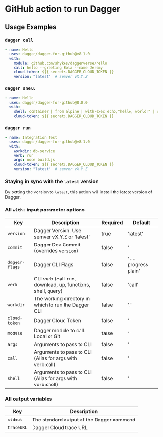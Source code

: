 # GitHub action to run Dagger

## Usage Examples

### `dagger call`

```yaml
- name: Hello
  uses: dagger/dagger-for-github@v8.1.0
  with:
    module: github.com/shykes/daggerverse/hello
    call: hello --greeting Hola --name Jeremy
    cloud-token: ${{ secrets.DAGGER_CLOUD_TOKEN }}
    version: "latest"  # semver vX.Y.Z
```

### `dagger shell`

```yaml
- name: Hello
  uses: dagger/dagger-for-github@8.0.0
  with:
    shell: container | from alpine | with-exec echo,"hello, world!" | stdout
    cloud-token: ${{ secrets.DAGGER_CLOUD_TOKEN }}
```

### `dagger run`

```yaml
- name: Integration Test
  uses: dagger/dagger-for-github@v8.1.0
  with:
    workdir: db-service
    verb: run
    args: node build.js
    cloud-token: ${{ secrets.DAGGER_CLOUD_TOKEN }}
    version: "latest"  # semver vX.Y.Z
```

### Staying in sync with the `latest` version

By setting the version to `latest`, this action will install the latest version of Dagger.

### All `with:` input parameter options

| Key             | Description                                                       | Required | Default            |
| --------------- | ----------------------------------------------------------------- | -------- | ------------------ |
| `version`       | Dagger Version. Use semver vX.Y.Z or 'latest'                     | true     | 'latest'           |
| `commit`        | Dagger Dev Commit (overrides `version`)                           | false    | ''                 |
| `dagger-flags`  | Dagger CLI Flags                                                  | false    | '--progress plain' |
| `verb`          | CLI verb (call, run, download, up, functions, shell, query)       | false    | 'call'             |
| `workdir`       | The working directory in which to run the Dagger CLI              | false    | '.'                |
| `cloud-token`   | Dagger Cloud Token                                                | false    | ''                 |
| `module`        | Dagger module to call. Local or Git                               | false    | ''                 |
| `args`          | Arguments to pass to CLI                                          | false    | ''                 |
| `call`          | Arguments to pass to CLI (Alias for args with verb:call)          | false    | ''                 |
| `shell`         | Arguments to pass to CLI (Alias for args with verb:shell)         | false    | ''                 |

### All output variables

| Key        | Description                                                 |
| ---------- | ----------------------------------------------------------- |
| `stdout`   | The standard output of the Dagger command                   |
| `traceURL` | Dagger Cloud trace URL                                      |
